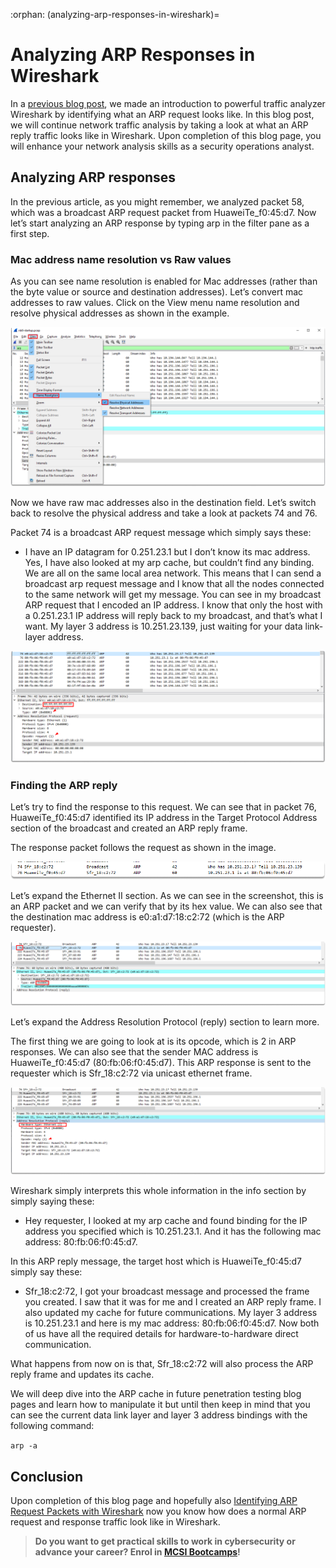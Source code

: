 :orphan:
(analyzing-arp-responses-in-wireshark)=

# Analyzing ARP Responses in Wireshark

In a [previous blog post](identifying-arp-request-packets-with-wireshark), we made an introduction to powerful traffic analyzer Wireshark by identifying what an ARP request looks like. In this blog post, we will continue network traffic analysis by taking a look at what an ARP reply traffic looks like in Wireshark. Upon completion of this blog page, you will enhance your network analysis skills as a security operations analyst.

## Analyzing ARP responses

In the previous article, as you might remember, we analyzed packet 58, which was a broadcast ARP request packet from HuaweiTe_f0:45:d7. Now let’s start analyzing an ARP response by typing arp in the filter pane as a first step.

### Mac address name resolution vs Raw values

As you can see name resolution is enabled for Mac addresses (rather than the byte value or source and destination addresses). Let’s convert mac addresses to raw values. Click on the View menu name resolution and resolve physical addresses as shown in the example.

![alt img](images/image-20.png)

Now we have raw mac addresses also in the destination field. Let’s switch back to resolve the physical address and take a look at packets 74 and 76.

Packet 74 is a broadcast ARP request message which simply says these:

- I have an IP datagram for 0.251.23.1 but I don’t know its mac address. Yes, I have also looked at my arp cache, but couldn’t find any binding. We are all on the same local area network. This means that I can send a broadcast arp request message and I know that all the nodes connected to the same network will get my message. You can see in my broadcast ARP request that I encoded an IP address. I know that only the host with a 0.251.23.1 IP address will reply back to my broadcast, and that’s what I want. My layer 3 address is 10.251.23.139, just waiting for your data link-layer address.

![alt img](images/image-21.png)

### Finding the ARP reply

Let’s try to find the response to this request. We can see that in packet 76, HuaweiTe_f0:45:d7 identified its IP address in the Target Protocol Address section of the broadcast and created an ARP reply frame.

The response packet follows the request as shown in the image.

![alt img](images/image-22.png)

Let’s expand the Ethernet II section. As we can see in the screenshot, this is an ARP packet and we can verify that by its hex value. We can also see that the destination mac address is e0:a1:d7:18:c2:72 (which is the ARP requester).

![alt img](images/image-23.png)

Let’s expand the Address Resolution Protocol (reply) section to learn more.

The first thing we are going to look at is its opcode, which is 2 in ARP responses. We can also see that the sender MAC address is HuaweiTe_f0:45:d7 (80:fb:06:f0:45:d7). This ARP response is sent to the requester which is Sfr_18:c2:72 via unicast ethernet frame.

![alt img](images/image-24.png)

Wireshark simply interprets this whole information in the info section by simply saying these:

- Hey requester, I looked at my arp cache and found binding for the IP address you specified which is 10.251.23.1. And it has the following mac address: 80:fb:06:f0:45:d7.

In this ARP reply message, the target host which is HuaweiTe_f0:45:d7 simply say these:

- Sfr_18:c2:72, I got your broadcast message and processed the frame you created. I saw that it was for me and I created an ARP reply frame. I also updated my cache for future communications. My layer 3 address is 10.251.23.1 and here is my mac address: 80:fb:06:f0:45:d7. Now both of us have all the required details for hardware-to-hardware direct communication.

What happens from now on is that, Sfr_18:c2:72 will also process the ARP reply frame and updates its cache.

We will deep dive into the ARP cache in future penetration testing blog pages and learn how to manipulate it but until then keep in mind that you can see the current data link layer and layer 3 address bindings with the following command:

`arp -a`

## Conclusion

Upon completion of this blog page and hopefully also [Identifying ARP Request Packets with Wireshark](https://blog.mosse-institute.com/2022/06/23/identifying-arp-request-packets-wth-wireshark.html) now you know how does a normal ARP request and response traffic look like in Wireshark.

> **Do you want to get practical skills to work in cybersecurity or advance your career? Enrol in [MCSI Bootcamps](https://www.mosse-institute.com/bootcamps.html)!**

